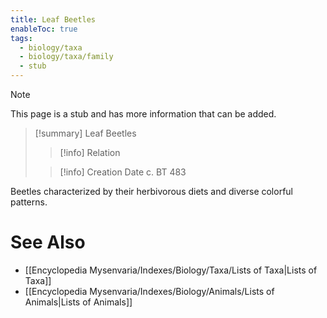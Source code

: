 ```yaml
---
title: Leaf Beetles
enableToc: true
tags:
  - biology/taxa
  - biology/taxa/family
  - stub
---
```


> [!note]
> This page is a stub and has more information that can be added.

> [!summary] Leaf Beetles
> > [!info] Relation
>
> > [!info] Creation Date
> > c. BT 483

Beetles characterized by their herbivorous diets and diverse colorful patterns.

# See Also
- [[Encyclopedia Mysenvaria/Indexes/Biology/Taxa/Lists of Taxa|Lists of Taxa]]
- [[Encyclopedia Mysenvaria/Indexes/Biology/Animals/Lists of Animals|Lists of Animals]]
